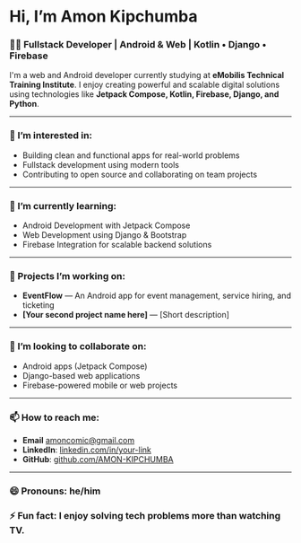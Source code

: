 # Hi, I’m Amon Kipchumba

### 👨‍💻 Fullstack Developer | Android & Web | Kotlin • Django • Firebase

I'm a web and Android developer currently studying at **eMobilis Technical Training Institute**. I enjoy creating powerful and scalable digital solutions using technologies like **Jetpack Compose, Kotlin, Firebase, Django, and Python**.

---

### 👀 I’m interested in:
- Building clean and functional apps for real-world problems
- Fullstack development using modern tools
- Contributing to open source and collaborating on team projects

---

### 🌱 I’m currently learning:
- Android Development with Jetpack Compose
- Web Development using Django & Bootstrap
- Firebase Integration for scalable backend solutions

---

### 💼 Projects I’m working on:
- **EventFlow** — An Android app for event management, service hiring, and ticketing
- **[Your second project name here]** — [Short description]

---

### 💞️ I’m looking to collaborate on:
- Android apps (Jetpack Compose)
- Django-based web applications
- Firebase-powered mobile or web projects

---

### 📫 How to reach me:
- **Email** amoncomic@gmail.com
- **LinkedIn**: [linkedin.com/in/your-link](https://linkedin.com/in/https://www.linkedin.com/in/amon-kipchumba-774419353?utm_source=share&utm_campaign=share_via&utm_content=profile&utm_medium=android_app)
- **GitHub**: [github.com/AMON-KIPCHUMBA](https://github.com/AMON-KIPCHUMBA)

---

### 😄 Pronouns: he/him  
### ⚡ Fun fact: I enjoy solving tech problems more than watching TV.

<!---
AMON-KIPCHUMBA/AMON-KIPCHUMBA is a ✨ special ✨ repository because its `README.md` (this file) appears on your GitHub profile.
You can click the Preview link to take a look at your changes.
--->
